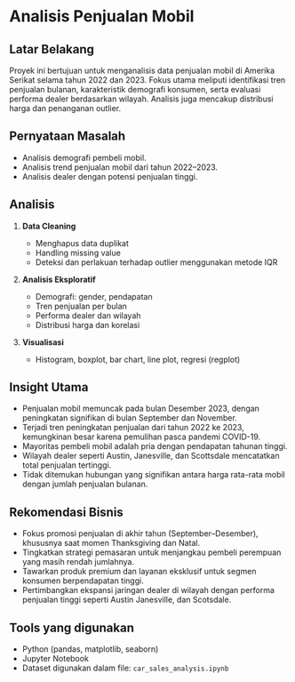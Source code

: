 # Analisis Penjualan Mobil

## Latar Belakang
Proyek ini bertujuan untuk menganalisis data penjualan mobil di Amerika Serikat selama tahun 2022 dan 2023. Fokus utama meliputi identifikasi tren penjualan bulanan, karakteristik demografi konsumen, serta evaluasi performa dealer berdasarkan wilayah. Analisis juga mencakup distribusi harga dan penanganan outlier.

## Pernyataan Masalah
- Analisis demografi pembeli mobil.
- Analisis trend penjualan mobil dari tahun 2022–2023.
- Analisis dealer dengan potensi penjualan tinggi.

## Analisis
1. **Data Cleaning**
   - Menghapus data duplikat
   - Handling missing value
   - Deteksi dan perlakuan terhadap outlier menggunakan metode IQR

2. **Analisis Eksploratif**
   - Demografi: gender, pendapatan
   - Tren penjualan per bulan
   - Performa dealer dan wilayah
   - Distribusi harga dan korelasi

3. **Visualisasi**
   - Histogram, boxplot, bar chart, line plot, regresi (regplot)

## Insight Utama
- Penjualan mobil memuncak pada bulan Desember 2023, dengan peningkatan signifikan di bulan September dan November.
- Terjadi tren peningkatan penjualan dari tahun 2022 ke 2023, kemungkinan besar karena pemulihan pasca pandemi COVID-19.
- Mayoritas pembeli mobil adalah pria dengan pendapatan tahunan tinggi.
- Wilayah dealer seperti Austin, Janesville, dan Scottsdale mencatatkan total penjualan tertinggi.
- Tidak ditemukan hubungan yang signifikan antara harga rata-rata mobil dengan jumlah penjualan bulanan.

## Rekomendasi Bisnis
- Fokus promosi penjualan di akhir tahun (September–Desember), khususnya saat momen Thanksgiving dan Natal.
- Tingkatkan strategi pemasaran untuk menjangkau pembeli perempuan yang masih rendah jumlahnya.
- Tawarkan produk premium dan layanan eksklusif untuk segmen konsumen berpendapatan tinggi.
- Pertimbangkan ekspansi jaringan dealer di wilayah dengan performa penjualan tinggi seperti Austin Janesville, dan Scotsdale.

## Tools yang digunakan
- Python (pandas, matplotlib, seaborn)
- Jupyter Notebook
- Dataset digunakan dalam file: `car_sales_analysis.ipynb`